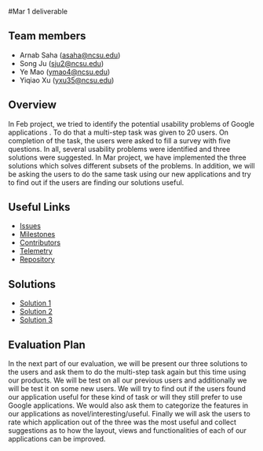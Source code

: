 #Mar 1 deliverable

## Team members

* Arnab Saha (asaha@ncsu.edu)
* Song Ju (sju2@ncsu.edu)
* Ye Mao (ymao4@ncsu.edu)
* Yiqiao Xu (yxu35@ncsu.edu)

## Overview

In Feb project, we tried to identify the potential usability problems of Google applications . To do that a multi-step task was given to 20 users. On completion of the task, the users were asked to fill a survey with five questions. In all, several usability problems were identified and three solutions were suggested. In Mar project, we have implemented the three solutions which solves different subsets of the problems. In addition, we will be asking the users to do the same task using our new applications and try to find out if the users are finding our solutions useful.

## Useful Links

* [Issues](https://github.com/arnabsaha1011/mypackse/issues)
* [Milestones](https://github.com/arnabsaha1011/mypackse/milestones)
* [Contributors](https://github.com/arnabsaha1011/mypackse/graphs/contributors)
* [Telemetry](https://github.com/arnabsaha1011/mypackse/tree/master/Mar%201/Telemetry)
* [Repository](https://github.com/arnabsaha1011/mypackse)

## Solutions

* [Solution 1](https://github.com/arnabsaha1011/mypackse/tree/master/Mar%201/Solution1)
* [Solution 2](https://github.com/arnabsaha1011/mypackse/tree/master/Mar%201/Solution2)
* [Solution 3](https://github.com/arnabsaha1011/mypackse/tree/master/Mar%201/Solution3)

## Evaluation Plan

In the next part of our evaluation, we will be present our three solutions to the users and ask them to do the multi-step task again but this time using our products. We will be test on all our previous users and additionally we will be test it on some new users. We will try to find out if the users found our application useful for these kind of task or will they still prefer to use Google applications. We would also ask them to categorize the features in our applications as novel/interesting/useful. Finally we will ask the users to rate which application out of the three was the most useful and collect suggestions as to how the layout, views and functionalities of each of our applications can be improved. 